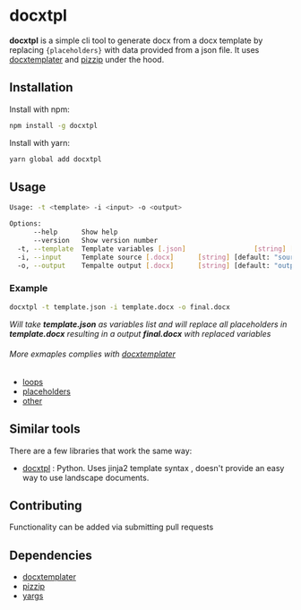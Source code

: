 # docxtpl 


**docxtpl** is a simple cli tool to generate docx from a docx template by replacing `{placeholders}` with data provided from a json file. It uses 
[docxtemplater](https://github.com/open-xml-templating/docxtemplater) and [pizzip](https://github.com/open-xml-templating/pizzip) under the hood.

## Installation

Install with npm:

```sh
npm install -g docxtpl
```

Install with yarn:

```sh
yarn global add docxtpl
```


## Usage

```sh
Usage: -t <template> -i <input> -o <output>

Options:
      --help      Show help                                            [boolean]
      --version   Show version number                                  [boolean]
  -t, --template  Template variables [.json]                 [string] [required]
  -i, --input     Template source [.docx]      [string] [default: "source.docx"]
  -o, --output    Tempalte output [.docx]      [string] [default: "output.docx"]
```

### Example
```sh
docxtpl -t template.json -i template.docx -o final.docx
```

*Will take **template.json** as variables list and will replace all placeholders in **template.docx** resulting in a output **final.docx** with replaced variables*

###### More exmaples complies with [docxtemplater](https://github.com/open-xml-templating/docxtemplater)

- [loops](https://docxtemplater.com/demo/#loops)
- [placeholders](https://docxtemplater.com/demo/#simple)
- [other](https://docxtemplater.com/demo/)


## Similar tools

There are a few libraries that work the same way:

- [docxtpl](https://www.docx4java.org/trac/docx4j) : Python. Uses jinja2  template syntax , doesn't provide an easy way to use landscape documents.

## Contributing

Functionality can be added via submitting pull requests

## Dependencies

- [docxtemplater](https://github.com/open-xml-templating/docxtemplater)
- [pizzip](https://github.com/open-xml-templating/pizzip) 
- [yargs](https://www.npmjs.com/package/yargs)
